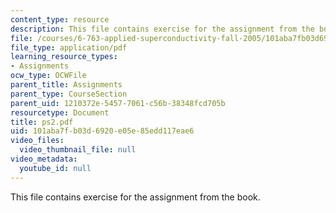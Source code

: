 ```yaml
---
content_type: resource
description: This file contains exercise for the assignment from the book.
file: /courses/6-763-applied-superconductivity-fall-2005/101aba7fb03d6920e05e85edd117eae6_ps2.pdf
file_type: application/pdf
learning_resource_types:
- Assignments
ocw_type: OCWFile
parent_title: Assignments
parent_type: CourseSection
parent_uid: 1210372e-5457-7061-c56b-38348fcd705b
resourcetype: Document
title: ps2.pdf
uid: 101aba7f-b03d-6920-e05e-85edd117eae6
video_files:
  video_thumbnail_file: null
video_metadata:
  youtube_id: null
---
```

This file contains exercise for the assignment from the book.

